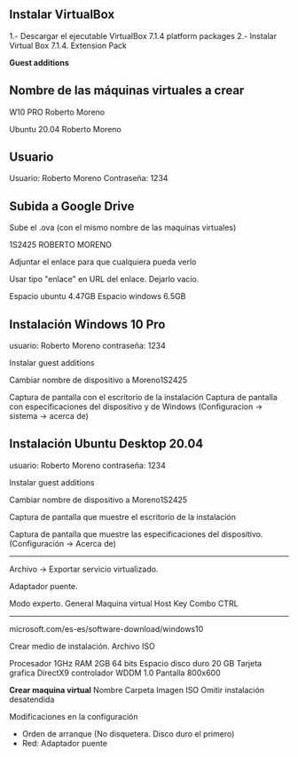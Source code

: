 
## Instalar VirtualBox

1.- Descargar el ejecutable VirtualBox 7.1.4 platform packages
2.- Instalar Virtual Box 7.1.4. Extension Pack

**Guest additions**

## Nombre de las máquinas virtuales a crear

W10 PRO Roberto Moreno

Ubuntu 20.04 Roberto Moreno

## Usuario

Usuario: Roberto Moreno
Contraseña: 1234

## Subida a Google Drive 

Sube el .ova (con el mismo nombre de las maquinas virtuales)  

1S2425 ROBERTO MORENO

Adjuntar el enlace para que cualquiera pueda verlo

Usar tipo "enlace" en URL del enlace. Dejarlo vacío. 

Espacio ubuntu 4.47GB
Espacio windows 6.5GB

## Instalación Windows 10 Pro

usuario: Roberto Moreno
contraseña: 1234

Instalar guest additions

Cambiar nombre de dispositivo a  Moreno1S2425  


Captura de pantalla con el escritorio de la instalación
Captura de pantalla con especificaciones del dispositivo y de Windows (Configuracion -> sistema -> acerca de)

## Instalación Ubuntu Desktop 20.04

usuario: Roberto Moreno
contraseña: 1234

Instalar guest additions

Cambiar nombre de dispositivo a  Moreno1S2425  

Captura de pantalla que muestre el escritorio de la instalación

Captura de pantalla que muestre las especificaciones del dispositivo. (Configuración -> Acerca de)

------------

Archivo -> Exportar servicio virtualizado. 


Adaptador puente. 

Modo experto. General Maquina virtual Host Key Combo CTRL 

-----------

microsoft.com/es-es/software-download/windows10

Crear medio de instalación. 
Archivo ISO

Procesador 1GHz
RAM 2GB 64 bits
Espacio disco duro  20 GB
Tarjeta grafica DirectX9 controlador WDDM 1.0 
Pantalla 800x600

**Crear maquina virtual**
Nombre
Carpeta
Imagen ISO
Omitir instalación desatendida

Modificaciones en la configuración
- Orden de arranque (No disquetera. Disco duro el primero)
- Red: Adaptador puente